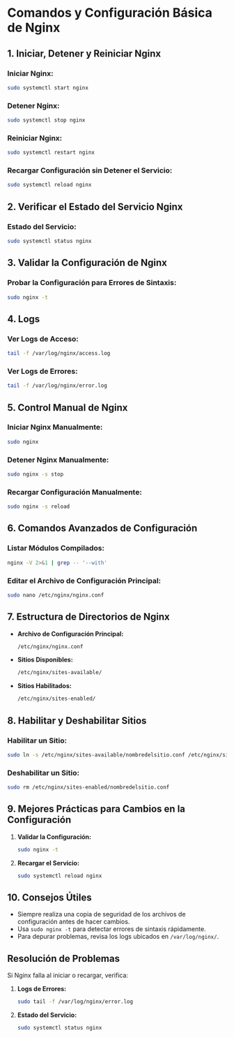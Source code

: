 # Comandos y Configuración Básica de Nginx

## **1. Iniciar, Detener y Reiniciar Nginx**

### Iniciar Nginx:
```bash
sudo systemctl start nginx
```

### Detener Nginx:
```bash
sudo systemctl stop nginx
```

### Reiniciar Nginx:
```bash
sudo systemctl restart nginx
```

### Recargar Configuración sin Detener el Servicio:
```bash
sudo systemctl reload nginx
```

## **2. Verificar el Estado del Servicio Nginx**

### Estado del Servicio:
```bash
sudo systemctl status nginx
```

## **3. Validar la Configuración de Nginx**

### Probar la Configuración para Errores de Sintaxis:
```bash
sudo nginx -t
```

## **4. Logs**

### Ver Logs de Acceso:
```bash
tail -f /var/log/nginx/access.log
```

### Ver Logs de Errores:
```bash
tail -f /var/log/nginx/error.log
```

## **5. Control Manual de Nginx**

### Iniciar Nginx Manualmente:
```bash
sudo nginx
```

### Detener Nginx Manualmente:
```bash
sudo nginx -s stop
```

### Recargar Configuración Manualmente:
```bash
sudo nginx -s reload
```

## **6. Comandos Avanzados de Configuración**

### Listar Módulos Compilados:
```bash
nginx -V 2>&1 | grep -- '--with'
```

### Editar el Archivo de Configuración Principal:
```bash
sudo nano /etc/nginx/nginx.conf
```

## **7. Estructura de Directorios de Nginx**

- **Archivo de Configuración Principal:**
  ```bash
  /etc/nginx/nginx.conf
  ```

- **Sitios Disponibles:**
  ```bash
  /etc/nginx/sites-available/
  ```

- **Sitios Habilitados:**
  ```bash
  /etc/nginx/sites-enabled/
  ```

## **8. Habilitar y Deshabilitar Sitios**

### Habilitar un Sitio:
```bash
sudo ln -s /etc/nginx/sites-available/nombredelsitio.conf /etc/nginx/sites-enabled/
```

### Deshabilitar un Sitio:
```bash
sudo rm /etc/nginx/sites-enabled/nombredelsitio.conf
```

## **9. Mejores Prácticas para Cambios en la Configuración**

1. **Validar la Configuración:**
   ```bash
   sudo nginx -t
   ```
2. **Recargar el Servicio:**
   ```bash
   sudo systemctl reload nginx
   ```

## **10. Consejos Útiles**

- Siempre realiza una copia de seguridad de los archivos de configuración antes de hacer cambios.
- Usa `sudo nginx -t` para detectar errores de sintaxis rápidamente.
- Para depurar problemas, revisa los logs ubicados en `/var/log/nginx/`.

## **Resolución de Problemas**

Si Nginx falla al iniciar o recargar, verifica:
1. **Logs de Errores:**
   ```bash
   sudo tail -f /var/log/nginx/error.log
   ```
2. **Estado del Servicio:**
   ```bash
   sudo systemctl status nginx
   ```